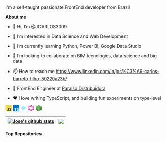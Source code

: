 

<!---
JCARLOS3009/JCARLOS3009 is a ✨ special ✨ repository because its `README.md` (this file) appears on your GitHub profile.
You can click the Preview link to take a look at your changes.
--->

<br />

I'm a self-taught passionate FrontEnd developer from Brazil

**About me**
- 👋 Hi, I’m @JCARLOS3009
  
- 👀 I’m interested in Data Science and Web Development
  
- 🌱 I’m currently learning Python, Power BI, Google Data Studio
  
- 💞️ I’m looking to collaborate on BIM tecnologies, data science and big data
  
- 📫 How to reach me https://www.linkedin.com/in/jos%C3%A9-carlos-barreto-filho-50220a23b/

- 💼 FrontEnd Engineer at [Paraíso Distribuidora](https://www.poderosabeleza.com.br/)

- ❤️ I love writing TypeScript, and building fun experiments on type-level


<code><img height="20" alt="javascript" src="https://raw.githubusercontent.com/github/explore/80688e429a7d4ef2fca1e82350fe8e3517d3494d/topics/javascript/javascript.png"></code>
<code><img height="20" alt="typescript" src="https://raw.githubusercontent.com/github/explore/80688e429a7d4ef2fca1e82350fe8e3517d3494d/topics/typescript/typescript.png"></code>
<code><img height="20" alt="react" src="https://raw.githubusercontent.com/github/explore/80688e429a7d4ef2fca1e82350fe8e3517d3494d/topics/react/react.png"></code>
<code><img height="20" alt="graphql" src="https://raw.githubusercontent.com/github/explore/5c058a388828bb5fde0bcafd4bc867b5bb3f26f3/topics/graphql/graphql.png"></code>
<code><img height="20" alt="nodejs" src="https://raw.githubusercontent.com/github/explore/80688e429a7d4ef2fca1e82350fe8e3517d3494d/topics/nodejs/nodejs.png"></code>    


| <a href="https://github.com/anuraghazra/github-readme-stats"><img align="center" src="https://github-readme-stats.vercel.app/api?username=JCARLOS3009&show_icons=true&include_all_commits=true&theme=buefy&hide_border=true" alt="Jose's github stats" /></a> | <a href="https://github.com/JCARLOS3009/github-readme-stats"><img align="center" src="https://github-readme-stats.vercel.app/api/top-langs/?username=anuraghazra&layout=compact&theme=buefy&hide_border=true" /></a> |
| ------------- | ------------- |

#### Top Repositories




